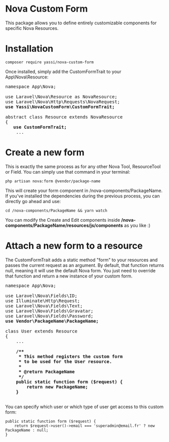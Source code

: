 
# Nova Custom Form
This package allows you to define entirely customizable components for specific Nova Resources.

# Installation 

```
composer require yassi/nova-custom-form
```

Once installed, simply add the CustomFormTrait to your App\Nova\Resource:

<pre>
namespace App\Nova;

use Laravel\Nova\Resource as NovaResource;
use Laravel\Nova\Http\Requests\NovaRequest;
<b>use Yassi\NovaCustomForm\CustomFormTrait;</b>

abstract class Resource extends NovaResource
{
   <b>use CustomFormTrait;</b>
    ...
</pre>

# Create a new form 
This is exactly the same process as for any other Nova Tool, ResourceTool or Field. You can simply use that command in your terminal:

```
php artisan nova:form @vendor/package-name
```

This will create your form component in /nova-components/PackageName. If you've installed the dependencies during the previous process, you can directly go ahead and use:

```
cd /nova-components/PackageName && yarn watch
```

You can modify the Create and Edit components inside <b>/nova-components/PackageName/resources/js/components</b> as you like :)

# Attach a new form to a resource
The CustomFormTrait adds a static method "form" to your resources and passes the current request as an argument. By default, that function returns null, meaning it will use the default Nova form. You just need to override that function and return a new instance of your custom form.

<pre>
namespace App\Nova;

use Laravel\Nova\Fields\ID;
use Illuminate\Http\Request;
use Laravel\Nova\Fields\Text;
use Laravel\Nova\Fields\Gravatar;
use Laravel\Nova\Fields\Password;
<b>use Vendor\PackageName\PackageName;</b>

class User extends Resource
{
    ...
    <b>
    /**
     * This method registers the custom form
     * to be used for the User resource.
     * 
     * @return PackageName
     */
    public static function form ($request) {
        return new PackageName;
    }
    </b>
</pre>

You can specify which user or which type of user get access to this custom form:

```
public static function form ($request) {
    return $request->user()->email === 'superadmin@email.fr' ? new PackageName : null;
}
```
